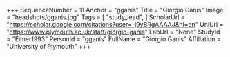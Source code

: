 +++
SequenceNumber = 11
Anchor = "gganis"
Title = "Giorgio Ganis"
Image = "headshots/gganis.jpg"
Tags = [ "study_lead", ]
ScholarUrl = "https://scholar.google.com/citations?user=-j9yBRgAAAAJ&hl=en"
UniUrl = "https://www.plymouth.ac.uk/staff/giorgio-ganis"
LabUrl = "None"
StudyId = "Eimer1993"
PersonId = "gganis"
FullName = "Giorgio Ganis"
Affiliation = "University of Plymouth"
+++
